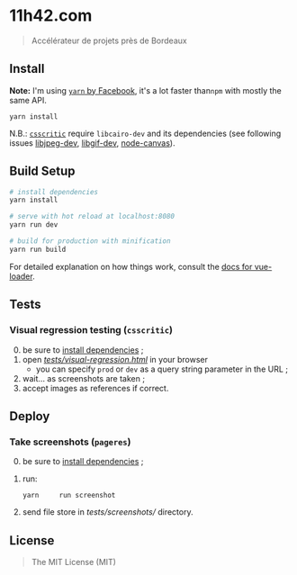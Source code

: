 # 11h42.com

> Accélérateur de projets près de Bordeaux

## Install

**Note:** I'm using [`yarn` by Facebook](https://yarnpkg.com/), it's a lot faster than`npm` with mostly the same API.

    yarn install
    
N.B.: [`csscritic`](https://github.com/cburgmer/csscritic) require `libcairo-dev` and its dependencies (see following issues [libjpeg-dev][libjpeg-dev], [libgif-dev][libgif-dev], [node-canvas][node-canvas]).

[libjpeg-dev]: https://github.com/cburgmer/csscritic/issues/70
[libgif-dev]: https://github.com/cburgmer/csscritic/issues/69
[node-canvas]: https://github.com/Automattic/node-canvas/issues/415#issuecomment-144279224

## Build Setup

``` bash
# install dependencies
yarn install

# serve with hot reload at localhost:8080
yarn run dev

# build for production with minification
yarn run build
```

For detailed explanation on how things work, consult the [docs for vue-loader](http://vuejs.github.io/vue-loader).

## Tests

### Visual regression testing (`csscritic`) 

0. be sure to [install dependencies](#install) ;
1. open _[tests/visual-regression.html][1]_ in your browser
    * you can specify `prod` or `dev` as a query string parameter in the URL ;
2. wait… as screenshots are taken ;
3. accept images as references if correct.

## Deploy
 
### Take screenshots (`pageres`)

0. be sure to [install dependencies](#install) ;
1. run:

    ```
    yarn     run screenshot
    ```
2. send file store in _tests/screenshots/_ directory.

## License

> The MIT License (MIT)


[1]: localhost:5000/tests/visual-regression.html?mode=dev